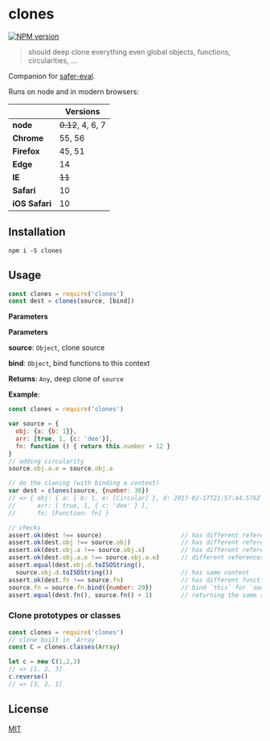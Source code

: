 # clones

[![NPM version](https://badge.fury.io/js/clones.svg)](https://www.npmjs.com/package/clones/)

> should deep clone everything even global objects, functions, circularities, ...

Companion for [safer-eval](https://github.com/commenthol/safer-eval).

Runs on node and in modern browsers:

|                | Versions |
| ---            | ---      |
| **node**       | ~~0.12~~, 4, 6, 7  |
| **Chrome**     | 55, 56   |
| **Firefox**    | 45, 51   |
| **Edge**       | 14       |
| **IE**         | ~~11~~   |
| **Safari**     | 10       |
| **iOS Safari** | 10       |

## Installation

```
npm i -S clones
```

## Usage

```js
const clones = require('clones')
const dest = clones(source, [bind])
```

**Parameters**

**Parameters**

**source**: `Object`, clone source

**bind**: `Object`, bind functions to this context

**Returns**: `Any`, deep clone of `source`

**Example**:
```js
const clones = require('clones')

var source = {
  obj: {a: {b: 1}},
  arr: [true, 1, {c: 'dee'}],
  fn: function () { return this.number + 12 }
}
// adding circularity
source.obj.a.e = source.obj.a

// do the cloning (with binding a context)
var dest = clones(source, {number: 30})
// => { obj: { a: { b: 1, e: [Circular] }, d: 2017-02-17T21:57:44.576Z },
//      arr: [ true, 1, { c: 'dee' } ],
//      fn: [Function: fn] }

// checks
assert.ok(dest !== source)                      // has different reference
assert.ok(dest.obj !== source.obj)              // has different reference
assert.ok(dest.obj.a !== source.obj.a)          // has different reference
assert.ok(dest.obj.a.e !== source.obj.a.e)      // different references for circularities
assert.equal(dest.obj.d.toISOString(),
  source.obj.d.toISOString())                   // has same content
assert.ok(dest.fn !== source.fn)                // has different function reference
source.fn = source.fn.bind({number: 29})        // bind `this` for `source`
assert.equal(dest.fn(), source.fn() + 1)        // returning the same result
```

### Clone prototypes or classes

```js
const clones = require('clones')
// clone built in `Array`
const C = clones.classes(Array)

let c = new C(1,2,3)
// => [1, 2, 3]
c.reverse()
// => [3, 2, 1]
```

## License

[MIT](./LICENSE)
